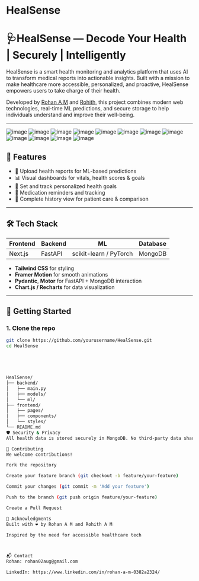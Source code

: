 # HealSense
# 🩺HealSense — Decode Your Health | Securely | Intelligently

HealSense is a smart health monitoring and analytics platform that uses AI to transform medical reports into actionable insights. Built with a mission to make healthcare more accessible, personalized, and proactive, HealSense empowers users to take charge of their health.

Developed by [Rohan A M](https://github.com/RohanAM-286) and [Rohith](https://github.com/JustCool0208), this project combines modern web technologies, real-time ML predictions, and secure storage to help individuals understand and improve their well-being.

---

![image](https://github.com/user-attachments/assets/bcc1ef79-a780-47a5-bf5c-94e7e1dede75)
![image](https://github.com/user-attachments/assets/7da21a94-65ad-4ddc-bb36-4397be31b97e)
![image](https://github.com/user-attachments/assets/786205a0-352d-43dc-860f-25308268d038)
![image](https://github.com/user-attachments/assets/9c9fcfb1-6c62-418e-b69b-6b07f2c59424)
![image](https://github.com/user-attachments/assets/365409ed-46a0-4368-a4d7-8e6203f6c219)
![image](https://github.com/user-attachments/assets/069d75f9-0865-4a83-9774-c76a58230aed)
![image](https://github.com/user-attachments/assets/b14fce4a-2639-4060-883c-e47c625fac63)
![image](https://github.com/user-attachments/assets/1d548b80-7a1f-49af-966d-16ad6ea3f709)
![image](https://github.com/user-attachments/assets/1f4ed104-c692-4bb0-a171-0612b2306ea0)
![image](https://github.com/user-attachments/assets/3fe57a2c-3f87-4f72-be47-fba83a8a61a7)
![image](https://github.com/user-attachments/assets/ceddc577-4574-4b99-8e59-1f019050b175)
![image](https://github.com/user-attachments/assets/3a894a9b-dc37-41ae-a563-d1861228bbf0)












## 🌟 Features

- 📄 Upload health reports for ML-based predictions
- 📊 Visual dashboards for vitals, health scores & goals
- 🎯 Set and track personalized health goals
- 💊 Medication reminders and tracking
- 📁 Complete history view for patient care & comparison

---

## 🛠 Tech Stack

| Frontend | Backend | ML | Database |
|----------|---------|----|----------|
| Next.js  | FastAPI | scikit-learn / PyTorch | MongoDB |

- **Tailwind CSS** for styling  
- **Framer Motion** for smooth animations  
- **Pydantic**, **Motor** for FastAPI + MongoDB interaction  
- **Chart.js / Recharts** for data visualization

---

## 🚀 Getting Started

### 1. Clone the repo

```bash
git clone https://github.com/yourusername/HealSense.git
cd HealSense





HealSense/
├── backend/
│   ├── main.py
│   ├── models/
│   └── ml/
├── frontend/
│   ├── pages/
│   ├── components/
│   └── styles/
└── README.md
🛡️ Security & Privacy
All health data is stored securely in MongoDB. No third-party data sharing. For demo purposes, sample data is used.

🤝 Contributing
We welcome contributions!

Fork the repository

Create your feature branch (git checkout -b feature/your-feature)

Commit your changes (git commit -m 'Add your feature')

Push to the branch (git push origin feature/your-feature)

Create a Pull Request

📢 Acknowledgments
Built with ❤️ by Rohan A M and Rohith A M

Inspired by the need for accessible healthcare tech



📬 Contact
Rohan: rohan02aug@gmail.com

LinkedIn: https://www.linkedin.com/in/rohan-a-m-0382a2324/


